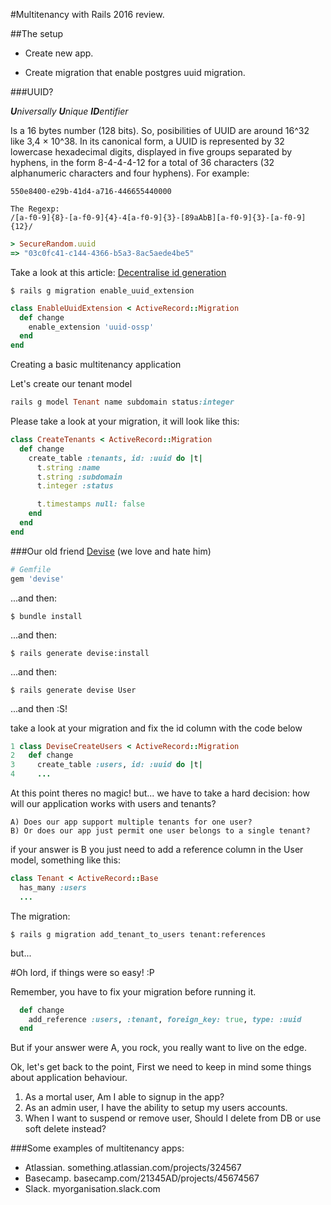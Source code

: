 #Multitenancy with Rails 2016 review.


##The setup

- Create new app.

- Create migration that enable postgres uuid migration.

###UUID?

_**U**niversally **U**nique **ID**entifier_

Is a 16 bytes number (128 bits). So, posibilities of UUID are around 16^32 like 3,4 × 10^38. In its canonical form, a UUID is represented by 32 lowercase hexadecimal digits, displayed in five groups separated by hyphens, in the form 8-4-4-4-12 for a total of 36 characters (32 alphanumeric characters and four hyphens). For example:

```
550e8400-e29b-41d4-a716-446655440000
```

```
The Regexp:
/[a-f0-9]{8}-[a-f0-9]{4}-4[a-f0-9]{3}-[89aAbB][a-f0-9]{3}-[a-f0-9]{12}/
```

```ruby
> SecureRandom.uuid
=> "03c0fc41-c144-4366-b5a3-8ac5aede4be5"
```

Take a look at this article: [Decentralise id generation](http://andrzejonsoftware.blogspot.mx/2013/12/decentralise-id-generation.html)

```shell
$ rails g migration enable_uuid_extension
```

```ruby
class EnableUuidExtension < ActiveRecord::Migration
  def change
    enable_extension 'uuid-ossp'
  end
end
```

Creating a basic multitenancy application

Let's create our tenant model

```ruby
rails g model Tenant name subdomain status:integer
```

Please take a look at your migration, it will look like this:

```ruby
class CreateTenants < ActiveRecord::Migration
  def change
    create_table :tenants, id: :uuid do |t|
      t.string :name
      t.string :subdomain
      t.integer :status

      t.timestamps null: false
    end
  end
end
```

###Our old friend [Devise](https://github.com/plataformatec/devise) (we love and hate him)

```ruby
# Gemfile
gem 'devise'
```

...and then:

```shell
$ bundle install
```

...and then:


```shell
$ rails generate devise:install
```

...and then:


```shell
$ rails generate devise User
```

...and then :S!

take a look at your migration and fix the id column with the code below

```ruby
1 class DeviseCreateUsers < ActiveRecord::Migration
2   def change
3     create_table :users, id: :uuid do |t|
4     ...
```

At this point theres no magic! but... we have to take a hard decision: how will our application works with users and tenants?

    A) Does our app support multiple tenants for one user?
    B) Or does our app just permit one user belongs to a single tenant?

if your answer is B you just need to add a reference column in the User model, something like this:

```ruby
class Tenant < ActiveRecord::Base
  has_many :users
  ...
```

The migration:

```shell
$ rails g migration add_tenant_to_users tenant:references
```

but...

#Oh lord, if things were so easy! :P

Remember, you have to fix your migration before running it.

```ruby
  def change
    add_reference :users, :tenant, foreign_key: true, type: :uuid
  end
```

But if your answer were A, you rock, you really want to live on the edge.

Ok, let's get back to the point, First we need to keep in mind some things about application behaviour.

1. As a mortal user, Am I able to signup in the app?
2. As an admin user, I have the ability to setup my users accounts.
3. When I want to suspend or remove user, Should I delete from DB or use soft delete instead?

###Some examples of multitenancy apps:

- Atlassian.
  something.atlassian.com/projects/324567
- Basecamp.
  basecamp.com/21345AD/projects/45674567
- Slack.
  myorganisation.slack.com


